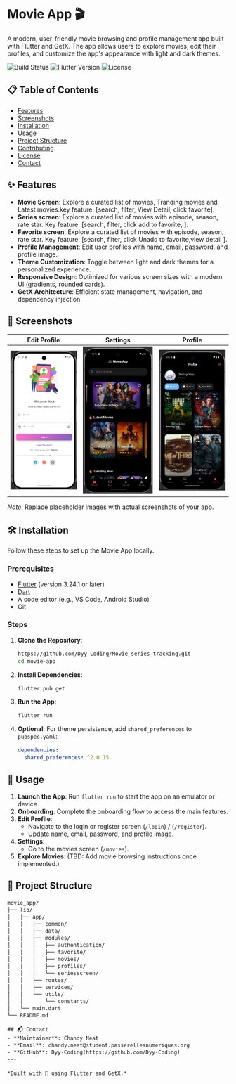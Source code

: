 # Movie App 🎬

A modern, user-friendly movie browsing and profile management app built with Flutter and GetX. The app allows users to explore movies, edit their profiles, and customize the app's appearance with light and dark themes.

![Build Status](https://img.shields.io/badge/build-passing-brightgreen)
![Flutter Version](https://img.shields.io/badge/flutter-3.24.1-blue)
![License](https://img.shields.io/badge/license-MIT-green)

## 📋 Table of Contents
- [Features](#features)
- [Screenshots](#screenshots)
- [Installation](#installation)
- [Usage](#usage)
- [Project Structure](#project-structure)
- [Contributing](#contributing)
- [License](#license)
- [Contact](#contact)

## ✨ Features
- **Movie Screen**: Explore a curated list of movies, Tranding movies and Latest movies.key feature: [search, filter, View Detail, click favorite].
- **Series screen**: Explore a curated list of movies with episode, season, rate star. Key feature: [search, filter, click add to favorite, ].
- **Favorite screen**: Explore a curated list of movies with episode, season, rate star. Key feature: [search, filter, click Unadd to favorite,view detail ].
- **Profile Management**: Edit user profiles with name, email, password, and profile image.
- **Theme Customization**: Toggle between light and dark themes for a personalized experience.
- **Responsive Design**: Optimized for various screen sizes with a modern UI (gradients, rounded cards).
- **GetX Architecture**: Efficient state management, navigation, and dependency injection.
## 📸 Screenshots
| Edit Profile | Settings | Profile |
|--------------|----------|----------|
| ![Login](assets/screenshots/login.png) | ![Movies](assets/screenshots/movies.png) | ![Profile](assets/screenshots/profile.png) |

*Note*: Replace placeholder images with actual screenshots of your app.

## 🛠 Installation
Follow these steps to set up the Movie App locally.

### Prerequisites
- [Flutter](https://flutter.dev/docs/get-started/install) (version 3.24.1 or later)
- [Dart](https://dart.dev/get-dart)
- A code editor (e.g., VS Code, Android Studio)
- Git

### Steps
1. **Clone the Repository**:
   ```bash
   https://github.com/Dyy-Coding/Movie_series_tracking.git
   cd movie-app
   ```

2. **Install Dependencies**:
   ```bash
   flutter pub get
   ```

3. **Run the App**:
   ```bash
   flutter run
   ```

4. **Optional**: For theme persistence, add `shared_preferences` to `pubspec.yaml`:
   ```yaml
   dependencies:
     shared_preferences: ^2.0.15
   ```

## 🚀 Usage
1. **Launch the App**: Run `flutter run` to start the app on an emulator or device.
2. **Onboarding**: Complete the onboarding flow to access the main features.
3. **Edit Profile**:
   - Navigate to the login or register screen (`/login`) / (`/register`).
   - Update name, email, password, and profile image.
4. **Settings**:
   - Go to the movies screen (`/movies`).
5. **Explore Movies**: (TBD: Add movie browsing instructions once implemented.)

## 📁 Project Structure

```plaintext
movie_app/
├── lib/
│   ├── app/
│   │   ├── common/
│   │   ├── data/
│   │   ├── modules/
│   │   │   ├── authentication/
│   │   │   ├── favorite/
│   │   │   ├── movies/
│   │   │   ├── profiles/
│   │   │   └── seriesscreen/
│   │   ├── routes/
│   │   ├── services/
│   │   └── utils/
│   │       └── constants/
│   └── main.dart
└── README.md

## 📬 Contact
- **Maintainer**: Chandy Neat
- **Email**: chandy.neat@student.passerellesnumeriques.org
- **GitHub**: Dyy-Coding(https://github.com/Dyy-Coding)
---

*Built with 💙 using Flutter and GetX.*